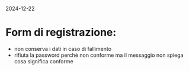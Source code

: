 

2024-12-22
# Form di registrazione:  
- non conserva i dati in caso di fallimento
- rifiuta la password perchè non conforme ma il messaggio non spiega cosa significa conforme